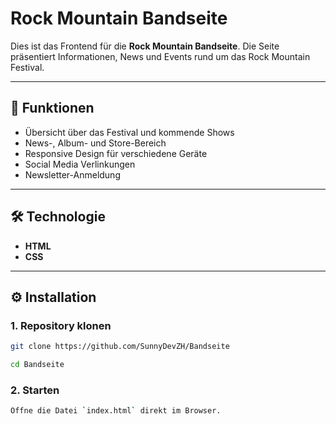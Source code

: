 # Rock Mountain Bandseite

Dies ist das Frontend für die **Rock Mountain Bandseite**. Die Seite präsentiert Informationen, News und Events rund um das Rock Mountain Festival.

---

## 🚀 Funktionen

- Übersicht über das Festival und kommende Shows
- News-, Album- und Store-Bereich
- Responsive Design für verschiedene Geräte
- Social Media Verlinkungen
- Newsletter-Anmeldung

---

## 🛠️ Technologie

- **HTML**
- **CSS**

---

## ⚙️ Installation

### 1. Repository klonen
```bash
git clone https://github.com/SunnyDevZH/Bandseite
```
```bash
cd Bandseite
```
### 2. Starten
```bash
Öffne die Datei `index.html` direkt im Browser.
```

